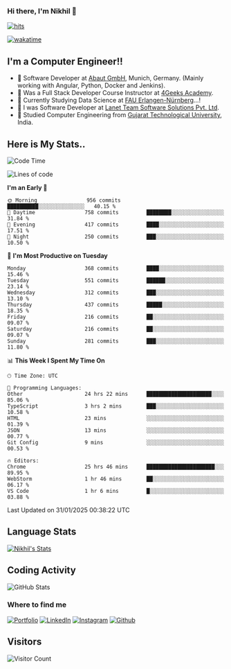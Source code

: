 ### Hi there, I'm Nikhil 👋

[![hits](https://hits.sh/github.com/silentsoft/hits.svg?color=2311cc)](https://hits.sh/github.com/silentsoft/hits/)

[![wakatime](https://wakatime.com/badge/user/369b6a3a-7953-4ff9-b7c7-be53d0a7ccc6.svg)](https://wakatime.com/@369b6a3a-7953-4ff9-b7c7-be53d0a7ccc6)

## I'm a  Computer Engineer!!

- 🌱 Software Developer at [Abaut GmbH](https://www.abaut.de/), Munich, Germany. (Mainly working with Angular, Python, Docker and Jenkins).
- 🌱 Was a Full Stack Developer Course Instructor at [4Geeks Academy](https://4geeks.com/).
- 🌱 Currently Studying Data Science at [FAU Erlangen-Nürnberg](https://www.fau.de/)...!
- 🌱 I was Software Developer at [Lanet Team Software Solutions Pvt. Ltd](https://lanetteam.com/).
- 🌱 Studied Computer Engineering from [Gujarat Technological University](https://www.gtu.ac.in/), India.

<h2>Here is My Stats..</h2>

<!--START_SECTION:waka-->
![Code Time](http://img.shields.io/badge/Code%20Time-770%20hrs%2057%20mins-blue)

![Lines of code](https://img.shields.io/badge/From%20Hello%20World%20I%27ve%20Written-17.6%20million%20lines%20of%20code-blue)

**I'm an Early 🐤** 

```text
🌞 Morning                956 commits         ██████████░░░░░░░░░░░░░░░   40.15 % 
🌆 Daytime                758 commits         ████████░░░░░░░░░░░░░░░░░   31.84 % 
🌃 Evening                417 commits         ████░░░░░░░░░░░░░░░░░░░░░   17.51 % 
🌙 Night                  250 commits         ███░░░░░░░░░░░░░░░░░░░░░░   10.50 % 
```
📅 **I'm Most Productive on Tuesday** 

```text
Monday                   368 commits         ████░░░░░░░░░░░░░░░░░░░░░   15.46 % 
Tuesday                  551 commits         ██████░░░░░░░░░░░░░░░░░░░   23.14 % 
Wednesday                312 commits         ███░░░░░░░░░░░░░░░░░░░░░░   13.10 % 
Thursday                 437 commits         █████░░░░░░░░░░░░░░░░░░░░   18.35 % 
Friday                   216 commits         ██░░░░░░░░░░░░░░░░░░░░░░░   09.07 % 
Saturday                 216 commits         ██░░░░░░░░░░░░░░░░░░░░░░░   09.07 % 
Sunday                   281 commits         ███░░░░░░░░░░░░░░░░░░░░░░   11.80 % 
```


📊 **This Week I Spent My Time On** 

```text
🕑︎ Time Zone: UTC

💬 Programming Languages: 
Other                    24 hrs 22 mins      █████████████████████░░░░   85.06 % 
TypeScript               3 hrs 2 mins        ███░░░░░░░░░░░░░░░░░░░░░░   10.58 % 
HTML                     23 mins             ░░░░░░░░░░░░░░░░░░░░░░░░░   01.39 % 
JSON                     13 mins             ░░░░░░░░░░░░░░░░░░░░░░░░░   00.77 % 
Git Config               9 mins              ░░░░░░░░░░░░░░░░░░░░░░░░░   00.53 % 

🔥 Editors: 
Chrome                   25 hrs 46 mins      ██████████████████████░░░   89.95 % 
WebStorm                 1 hr 46 mins        ██░░░░░░░░░░░░░░░░░░░░░░░   06.17 % 
VS Code                  1 hr 6 mins         █░░░░░░░░░░░░░░░░░░░░░░░░   03.88 % 
```


 Last Updated on 31/01/2025 00:38:22 UTC
<!--END_SECTION:waka-->

<h2>Language Stats</h2>

[![Nikhil's Stats](https://github-readme-stats.vercel.app/api/wakatime?username=nikhilmaguwala&layout=compact&title=Stats)](https://github.com/nikhilmaguwala)


<h2>Coding Activity</h2>

<p><img src="https://wakatime.com/share/@nikhilmaguwala/7dd532b8-3e5e-4c26-8c46-68cc27712a92.svg" alt="GitHub Stats"></p>

<h3>Where to find me</h3>
<p>
    <a href="https://www.nikhilmaguwala.vercel.app" target="_blank"><img alt="Portfolio" src="https://img.shields.io/badge/portfolio-%23000000.svg?&style=for-the-    badge&logo=About.me&logoColor=white" /></a>
    <a href="https://www.linkedin.com/in/nikhil-maguwala" target="_blank"><img alt="LinkedIn" src="https://img.shields.io/badge/linkedin-%230077B5.svg?&style=for-the-badge&logo=linkedin&logoColor=white" /></a> 
    <a href="https://www.instagram.com/nikhil_maguwala/" target="_blank"><img alt="Instagram" src="https://img.shields.io/badge/instagram-%23E4405F.svg?&style=for-the-badge&logo=instagram&logoColor=white" /></a>
    <a href="https://github.com/nikhilmaguwala" target="_blank"><img alt="Github" src="https://img.shields.io/badge/GitHub-%2312100E.svg?&style=for-the-badge&logo=Github&logoColor=white" /></a>
</p>


<h2>Visitors</h2>

![Visitor Count](https://profile-counter.glitch.me/nikhilmaguwala/count.svg)

[website]: https://nikhilmaguwala.github.io/
[instagram]: https://www.instagram.com/nikhil_maguwala/
[linkedin]: https://www.linkedin.com/in/nikhil-maguwala/


